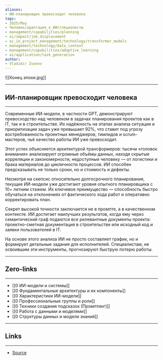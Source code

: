 ```yaml
---
aliases: 
- ИИ-планировщик превосходит человека 
tags:
- 2025/May
- Человек/адаптация_к_ИИ/специалисты
- management/capabilities/planning
- ai/impact/job_displacement
- ai_in_project_management/technology/transformer_models
- management/technology/data_context
- management/capabilities/adaptive_learning
- ai/application/task_generation
author:
- Vladimir Ivanov
---
```

![[Конец эпохи.jpg]]

-----
##  ИИ-планировщик превосходит человека 
-----
Современные ИИ-модели, в частности GPT, демонстрируют превосходство над человеком в задачах планирования проектов как в IT, так и в строительстве. Их надёжность на этапах анализа ситуации и приоритизации задач уже превышает 92%, что ставит под угрозу востребованность проектных менеджеров, тимлидов и scrum-мастеров, чьё качество работы ИИ уже превосходит.

Этот успех объясняется архитектурой трансформеров: тысячи «головок внимания» анализируют огромные объёмы данных, находя скрытые корреляции и закономерности, недоступные человеку — от логистики и брака материалов до цикличности процессов. ИИ способен предсказывать не только сроки, но и стоимость и дефекты.

Несмотря на скепсис относительно долгосрочного планирования, текущие ИИ-модели уже достигают уровня опытного планировщика с 10+ летним стажем. Их ключевое преимущество — способность быстро обучаться на отклонениях от фактического хода работ и оперативно корректировать план.

Секрет высокой точности заключается не в промпте, а в качественном контексте. ИИ достигает наилучших результатов, когда ему через семантический граф подаются все релевантные документы проекта: проектно-сметная документация в строительстве или исходный код и заявки пользователей в IT. 

На основе этого анализа ИИ не просто составляет график, но и формирует детальные задания для исполнителей. Специалистам, не освоившим эти инструменты, прогнозируют быструю потерю работы.

---
## Zero-links
---
- [[0 ИИ-модели и системы]]
-  [[0 Фундаментальные архитектуры и их компоненты]]
- [[0 Характеристики ИИ-модели]]
- [[0 Профессиональные группы и роли]]
- [[0 Техники создания подсказок (Промптинг)]]
- [[0 Работа с данными и моделями]]
-  [[0 Структуры данных и модели знаний]]

---
## Links
---
- [Source](https://t.me/turboproject/1652)